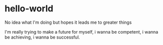 # hello-world
No idea what I'm doing but hopes it leads me to greater things

I'm really trying to make a future for myself, i wanna be competent, i wanna be achieving, i wanna be successful.
